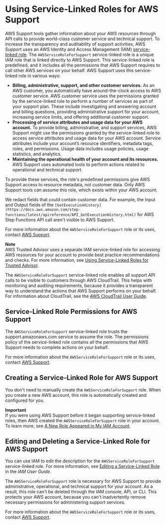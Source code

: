 # Using Service\-Linked Roles for AWS Support<a name="using-service-linked-roles-sup"></a>

AWS Support tools gather information about your AWS resources through API calls to provide world\-class customer service and technical support\. To increase the transparency and auditability of support activities, AWS Support uses an AWS Identity and Access Management \(IAM\) [service\-linked role](https://docs.aws.amazon.com/IAM/latest/UserGuide/id_roles_terms-and-concepts.html#iam-term-service-linked-role)\. The `AWSServiceRoleForSupport` service\-linked role is a unique IAM role that is linked directly to AWS Support\. This service\-linked role is predefined, and it includes all the permissions that AWS Support requires to call other AWS services on your behalf\. AWS Support uses this service\-linked role in various ways:
+  **Billing, administrative, support, and other customer services\.** As an AWS customer, you automatically have around\-the\-clock access to AWS customer service\. AWS customer service uses the permissions granted by the service\-linked role to perform a number of services as part of your support plan\. These include investigating and answering account and billing questions, providing administrative support for your account, increasing service limits, and offering additional customer support\.
+  **Processing of service attributes and usage data for your AWS account\.** To provide billing, administrative, and support services, AWS Support might use the permissions granted by the service\-linked role to access service attributes and usage data for your AWS account\. Service attributes include your account’s resource identifiers, metadata tags, roles, and permissions\. Usage data includes usage policies, usage statistics, and analytics\.
+  **Maintaining the operational health of your account and its resources\.** AWS Support uses automated tools to perform actions related to operational and technical support\.

To provide these services, the role's predefined permissions give AWS Support access to resource metadata, not customer data\. Only AWS Support tools can assume this role, which exists within your AWS account\.

We redact fields that could contain customer data\. For example, the Input and Output fields of the `[GetExecutionHistory](https://docs.aws.amazon.com/step-functions/latest/apireference/API_GetExecutionHistory.html)` for AWS Step Functions API call aren't visible to AWS Support\.

For more information about the `AWSServiceRoleForSupport` role or its uses, contact [AWS Support](http://aws.amazon.com/support)\.

**Note**  
AWS Trusted Advisor uses a separate IAM service\-linked role for accessing AWS resources for your account to provide best practice recommendations and checks\. For more information, see [Using Service\-Linked Roles for Trusted Advisor](using-service-linked-roles-ta.md)\.

 The `AWSServiceRoleForSupport` service\-linked role enables all support API calls to be visible to customers through AWS CloudTrail\. This helps with monitoring and auditing requirements, because it provides a transparent way to understand the actions that AWS Support performs on your behalf\. For information about CloudTrail, see the [AWS CloudTrail User Guide](https://docs.aws.amazon.com/awscloudtrail/latest/userguide/)\.

## Service\-Linked Role Permissions for AWS Support<a name="service-linked-role-permissions"></a>

The `AWSServiceRoleForSupport` service\-linked role trusts the support\.amazonaws\.com service to assume the role\. The permissions policy of the service\-linked role contains all the permissions that AWS Support needs to complete actions on your behalf\.

For more information about the `AWSServiceRoleForSupport` role or its uses, contact [AWS Support](https://aws.amazon.com/support)\.

## Creating a Service\-Linked Role for AWS Support<a name="create-service-linked-role"></a>

You don't need to manually create the `AWSServiceRoleForSupport` role\. When you create a new AWS account, this role is automatically created and configured for you\.

**Important**  
If you were using AWS Support before it began supporting service\-linked roles, then AWS created the `AWSServiceRoleForSupport` role in your account\. To learn more, see [A New Role Appeared in My IAM Account](https://docs.aws.amazon.com/IAM/latest/UserGuide/troubleshoot_roles.html#troubleshoot_roles_new-role-appeared)\.

## Editing and Deleting a Service\-Linked Role for AWS Support<a name="edit-service-linked-role"></a>

You can use IAM to edit the description for the `AWSServiceRoleForSupport` service\-linked role\. For more information, see [Editing a Service\-Linked Role](https://docs.aws.amazon.com/IAM/latest/UserGuide/using-service-linked-roles.html#edit-service-linked-role) in the *IAM User Guide*\.

The `AWSServiceRoleForSupport` role is necessary for AWS Support to provide administrative, operational, and technical support for your account\. As a result, this role can't be deleted through the IAM console, API, or CLI\. This protects your AWS account, because you can't inadvertently remove necessary permissions for administering support services\.

For more information about the `AWSServiceRoleForSupport` role or its uses, contact [AWS Support](http://aws.amazon.com/support)\.